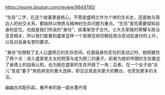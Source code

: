 https://movie.douban.com/review/9849785/


“生存”二字，在这个故事里是核心。不管是盛明兰作为个体的生长史，还是她与周边人的社交关系，都始终以物质与精神的生存问题为重点。“生存”首先需要探知自身的定位，也就是我们所说的“身份”，故事架空于古代，士大夫家族的荣耀与政治息息相关，所以我们能看到盛家这样一个家族在经历朝廷政治变动后身份的上升，以及对自身名誉的要求。

“身份”也限制了主人公盛明兰的生存空间，在面临身份定位的变动之时，她把握住了两个点：进入盛家老太太的院落与成为顾二的妻子。前者为她的早期的生存奠定了亲情上的自我认知，也为她在盛家的生存开辟了一角；后者，在一个女子由“女儿”变成“妻子”角色转变的重大选择，即见证其走向更大的舞台，也受到更多的关注。

幽幽古风配乐起，展开来的是一副水墨丹青
